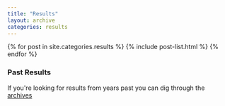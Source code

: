 ```yaml
---
title: "Results"
layout: archive
categories: results
---  
```


<div class="tiles">
{% for post in site.categories.results %}
  {% include post-list.html %}
{% endfor %}
</div><!-- /.tiles -->

### Past Results

If you're looking for results from years past you can dig through the [archives](/old_results)


